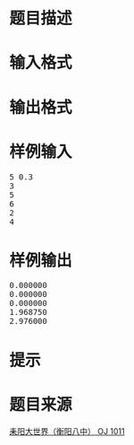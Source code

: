

# 题目描述


<div class="content">

# 输入格式


<div class="content">

# 输出格式


<div class="content">

# 样例输入


<pre>5 0.3
3
5
6
2
4</pre>

# 样例输出


<pre>0.000000
0.000000
0.000000
1.968750
2.976000</pre>

# 提示


<div class="content">

# 题目来源


<a href="http://www.lydsy.com/JudgeOnline/problem.php?id=1011">耒阳大世界（衡阳八中） OJ 1011</a>
